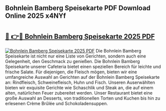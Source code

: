 ## Bohnlein Bamberg Speisekarte PDF Download Online 2025 x4NYf

# <h2><a href="http://gc5h26.nevu.top/?p=Bohnlein+Bamberg+Speisekarte">🔗 👉🔴 Bohnlein Bamberg Speisekarte 2025 PDF</a></h2>

[![Bohnlein Bamberg Speisekarte 2025 PDF](https://i.imgur.com/dBaPXMq.png)](http://gc5h26.nevu.top/?p=Bohnlein+Bamberg+Speisekarte)
Die Bohnlein Bamberg Speisekarte ist nicht nur eine Liste von Gerichten, sondern auch eine Gelegenheit, den Geschmack zu genießen. Die Bohnlein Bamberg Speisekarte unserer Cafeteria bietet einen speziellen Bereich für leichte und frische Salate. Für diejenigen, die Fleisch mögen, bieten wir eine umfangreiche Auswahl an Gerichten auf der Bohnlein Bamberg Speisekarte an: Rindfleisch, Schweinefleisch, Huhn und Fisch. Unseren Auserwählten bieten wir exquisite Gerichte wie Schaschlik und Steak an, die auf einem alten, natürlichen Feuer zubereitet werden. Unser Restaurant bietet eine große Auswahl an Desserts, von traditionellen Torten und Kuchen bis hin zu erlesenen Crème Brûlée und Schokoladensuppen.

